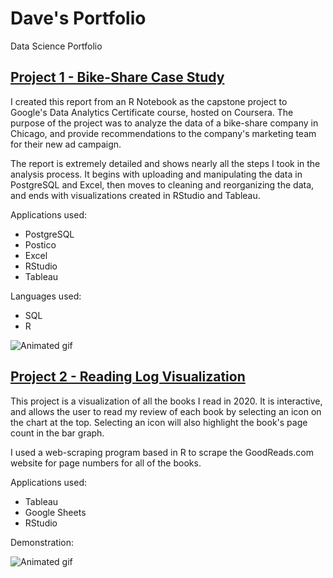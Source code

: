 # Dave's Portfolio
Data Science Portfolio
## [Project 1 - Bike-Share Case Study](http://htmlpreview.github.io/?https://github.com/dswhite11/DW_portfolio/blob/c81faca8b4e40771da8f49ee5e10e88496daba2c/cycling_project/cycling_notebook.html)

I created this report from an R Notebook as the capstone project to Google's Data Analytics Certificate course, hosted on Coursera. The purpose of the project was to analyze the data of a bike-share company in Chicago, and provide recommendations to the company's marketing team for their new ad campaign.

The report is extremely detailed and shows nearly all the steps I took in the analysis process. It begins with uploading and manipulating the data in PostgreSQL and Excel, then moves to cleaning and reorganizing the data, and ends with visualizations created in RStudio and Tableau.

Applications used:
- PostgreSQL
- Postico
- Excel
- RStudio
- Tableau

Languages used:
- SQL
- R

![Animated gif](https://github.com/dswhite11/portfolio/blob/d410c86792ae71fd2fef957a3055f0c3ff8977c5/images/cyclistics_anim_screenshot.gif)

## [Project 2 - Reading Log Visualization](https://public.tableau.com/profile/david.white5299#!/vizhome/Books2020_16052071128230/Daves2020ReadingLog)

This project is a visualization of all the books I read in 2020. It is interactive, and allows the user to read my review of each book by selecting an icon on the chart at the top. Selecting an icon will also highlight the book's page count in the bar graph.

I used a web-scraping program based in R to scrape the GoodReads.com website for page numbers for all of the books. 

Applications used:
- Tableau
- Google Sheets
- RStudio

Demonstration:

![Animated gif](https://media.giphy.com/media/fvR8A4wLaGGn1KMXra/giphy.gif)
